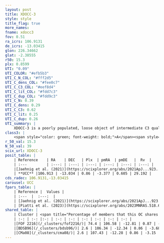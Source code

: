 ```yaml
---
layout: post
title: XDOCC-3
style: style
title_flag: true
more_names: 
fname: xdocc3
fov: 0.51
ra_icrs: 106.9131
de_icrs: -13.03415
glon: 226.34662
glat: -2.38555
r50: 15.3
plx: 0.8599
UTI: "0.09"
UTI_COLOR: "#efb5b3"
UTI_C_N_COL: "#fff2d5"
UTI_C_dens_COL: "#fee0c7"
UTI_C_C3_COL: "#eef8d4"
UTI_C_lit_COL: "#fdd7c3"
UTI_C_dup_COL: "#fdd9c3"
UTI_C_N: 0.39
UTI_C_dens: 0.29
UTI_C_C3: 0.62
UTI_C_lit: 0.25
UTI_C_dup: 0.26
UTI_summary: |
    XDOCC-3 is a poorly populated, loose object of intermediate C3 quality. It is poorly studied in the literature.<br><br><span style="color: #99180f; font-weight: bold;">Warning: </span>This is possibly a duplicated object, which shares a significant percentage of members with at least one previously reported entry.
class3: |
    <span style="color: green; font-weight: bold;">A</span><span style="color: red; font-weight: bold;">C</span>
r_50_val: 15.3
N_50_val: 39
scix_url: XDOCC-3
posit_table: |
    | Reference    | RA    | DEC   | Plx  | pmRA  | pmDE   |  Rv  |
    | :---         | :---: | :---: | :---: | :---: | :---: | :---: |
    |[Jaehnig et al. (2021)](https://scixplorer.org/abs/2021ApJ...923..129J) | 107.01 | -13.05 | 0.876 | -3.319 | 0.546 | -- |
    | **UCC** |106.913 | -13.034 | 0.86 | -3.377 | 0.605 | 29.192 | 
cds_radec: 106.9131,-13.03415
carousel: UCC
fpars_table: |
    | Reference |  Values |
    | :---  |  :---:  |
    | [Jaehnig et al. (2021)](https://scixplorer.org/abs/2021ApJ...923..129J) | `Avmag=0.712, Dist=1175.83, logAge=7.28` |
    | [Piatti et al. (2023)](https://scixplorer.org/abs/2023MNRAS.518.6216P) | `Log(t)=7.23, [Fe/H]=0.25, Mass=189, binar_fr=0.17` |
shared_table: |
    | Cluster | <span title="Percentage of members that this OC shares with the ones listed">%</span>   | RA   | DEC   | Plx   | pmRA  | pmDE  | Rv | UTI |
    | :-: | :-: |:-: | :-: | :-: | :-: | :-: | :-: | :-: |
    |[FOF 2216](/_clusters/fof2216/)| 74.4 | 106.58 | -12.81 | 0.87 | -3.41 | 0.78 | 29.19 |0.29 |
    |[BDSB96](/_clusters/bdsb96/)| 2.6 | 106.34 | -12.34 | 0.86 | -3.68 | 1.09 | 31.2 |0.76 |
    |[CMa08](/_clusters/cma08/)| 2.6 | 107.43 | -12.28 | 0.86 | -3.15 | 0.88 | 26.44 |0.5 |
---
```

